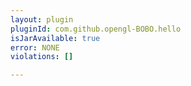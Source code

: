 ```yaml
---
layout: plugin
pluginId: com.github.opengl-BOBO.hello
isJarAvailable: true
error: NONE
violations: []

---
```

